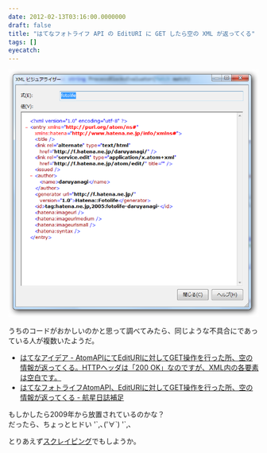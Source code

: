 ```yaml
---
date: 2012-02-13T03:16:00.0000000
draft: false
title: "はてなフォトライフ API の EditURI に GET したら空の XML が返ってくる"
tags: []
eyecatch: 
---
```

<p><img src="20120213030906.png" alt="f:id:daruyanagi:20120213030906p:plain" title="f:id:daruyanagi:20120213030906p:plain" class="hatena-fotolife"></p><p>うちのコードがおかしいのかと思って調べてみたら、同じような不具合にであっている人が複数いたようだ。</p>

<ul>
<li><a href="http://i.hatena.ne.jp/idea/25245">&#x306F;&#x3066;&#x306A;&#x30A2;&#x30A4;&#x30C7;&#x30A2; - AtomAPI&#x306B;&#x3066;EditURI&#x306B;&#x5BFE;&#x3057;&#x3066;GET&#x64CD;&#x4F5C;&#x3092;&#x884C;&#x3063;&#x305F;&#x6240;&#x3001;&#x7A7A;&#x306E;&#x60C5;&#x5831;&#x304C;&#x8FD4;&#x3063;&#x3066;&#x304F;&#x308B;&#x3002;HTTP&#x30D8;&#x30C3;&#x30C0;&#x306F;&#x300C;200 OK&#x300D;&#x306A;&#x306E;&#x3067;&#x3059;&#x304C;&#x3001;XML&#x5185;&#x306E;&#x5404;&#x8981;&#x7D20;&#x306F;&#x7A7A;&#x767D;&#x3067;&#x3059;&#x3002;</a></li>
<li><a href="http://d.hatena.ne.jp/aroooy/20090303/1236079234">&#x306F;&#x3066;&#x306A;&#x30D5;&#x30A9;&#x30C8;&#x30E9;&#x30A4;&#x30D5;AtomAPI&#x3001;EditURI&#x306B;&#x5BFE;&#x3057;&#x3066;GET&#x64CD;&#x4F5C;&#x3092;&#x884C;&#x3063;&#x305F;&#x6240;&#x3001;&#x7A7A;&#x306E;&#x60C5;&#x5831;&#x304C;&#x8FD4;&#x3063;&#x3066;&#x304F;&#x308B; - &#x822A;&#x661F;&#x65E5;&#x8A8C;&#x88DC;&#x8DB3;</a></li>
</ul><p>もしかしたら2009年から放置されているのかな？<br />
だったら、ちょっとヒドい '`,､('∀`) '`,､</p><p>とりあえず<a class="keyword" href="http://d.hatena.ne.jp/keyword/%A5%B9%A5%AF%A5%EC%A5%A4%A5%D4%A5%F3%A5%B0">スクレイピング</a>でもしようか。</p>
